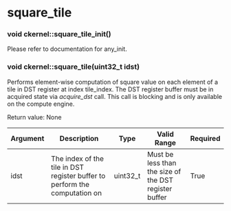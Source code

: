 # square_tile

### void ckernel::square_tile_init()

Please refer to documentation for any_init. 

### void ckernel::square_tile(uint32_t idst)

Performs element-wise computation of square value on each element of a tile in DST register at index tile_index. The DST register buffer must be in acquired state via *acquire_dst* call. This call is blocking and is only available on the compute engine.

Return value: None

| Argument      | Description                                                                | Type      | Valid Range                                           | Required       |
|---------------|----------------------------------------------------------------------------|-----------|-------------------------------------------------------|----------------|
| idst          | The index of the tile in DST register buffer to perform the computation on | uint32_t  | Must be less than the size of the DST register buffer | True           |
